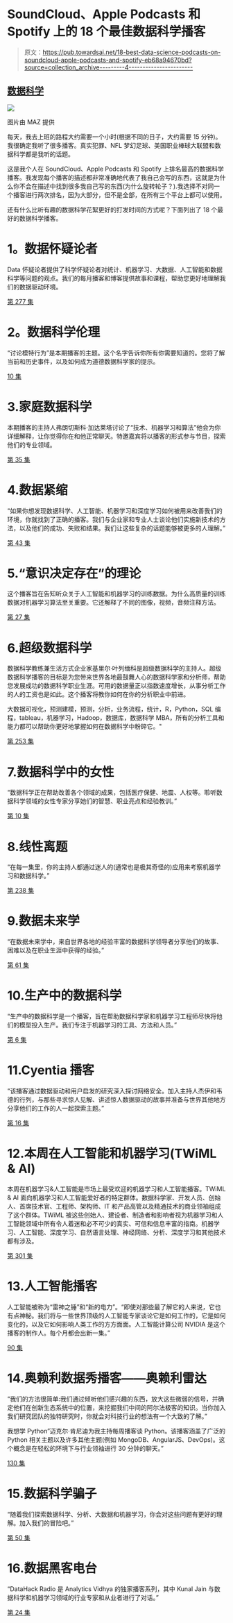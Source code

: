 # SoundCloud、Apple Podcasts 和 Spotify 上的 18 个最佳数据科学播客

> 原文：<https://pub.towardsai.net/18-best-data-science-podcasts-on-soundcloud-apple-podcasts-and-spotify-eb68a94670bd?source=collection_archive---------4----------------------->

## [数据科学](https://towardsai.net/p/category/data-science)

![](img/98576b59274e2ab25d9d25bbedaf8c3d.png)

图片由 MAZ 提供

每天，我去上班的路程大约需要一个小时(根据不同的日子，大约需要 15 分钟)。我很确定我听了很多播客。真实犯罪、NFL 梦幻足球、美国职业棒球大联盟和数据科学都是我听的话题。

这是我个人在 SoundCloud、Apple Podcasts 和 Spotify 上排名最高的数据科学播客。我发现每个播客的描述都非常准确地代表了我自己会写的东西，这就是为什么你不会在描述中找到很多我自己写的东西(为什么旋转轮子？).我选择不对同一个播客进行两次排名，因为大部分，但不是全部，在所有三个平台上都可以使用。

还有什么比听有趣的数据科学花絮更好的打发时间的方式呢？下面列出了 18 个最好的数据科学播客。

# **1。数据怀疑论者**

Data 怀疑论者提供了科学怀疑论者对统计、机器学习、大数据、人工智能和数据科学等问题的观点。我们的每月播客和博客提供故事和课程，帮助您更好地理解我们的数据驱动环境。

[第 277 集](https://open.spotify.com/show/1BZN7H3ikovSejhwQTzNm4)

# **2。数据科学伦理**

“讨论模特行为”是本期播客的主题。这个名字告诉你所有你需要知道的。您将了解当前和历史事件，以及如何成为道德数据科学家的提示。

[10 集](https://open.spotify.com/show/4Tke2zpLP1F8895QspuAjj)

# 3.家庭数据科学

本期播客的主持人弗朗切斯科·加达莱塔讨论了“技术、机器学习和算法”他会为你详细解释，让你觉得你在和他正常聊天。特邀嘉宾将以播客的形式参与节目，探索他们的专业领域。

[第 35 集](https://open.spotify.com/show/57AJ6GiMDPVBLGRqvjeoz6)

# 4.数据紧缩

“如果你想发现数据科学、人工智能、机器学习和深度学习如何被用来改善我们的环境，你就找到了正确的播客。我们与企业家和专业人士谈论他们实施新技术的方法，以及他们的成功、失败和结果。我们让这些复杂的话题能够被更多的人理解。”

[第 43 集](https://open.spotify.com/show/5Kqi6CV44DNi85N4c9Lv5P)

# 5.“意识决定存在”的理论

这个播客旨在告知听众关于人工智能和机器学习的训练数据。为什么高质量的训练数据对机器学习算法至关重要。它还解释了不同的图像，视频，音频注释方法。

[第 27 集](https://soundcloud.com/cogitotech)

# 6.超级数据科学

数据科学教练兼生活方式企业家基里尔·叶列缅科是超级数据科学的主持人。超级数据科学播客的目标是为您带来世界各地最鼓舞人心的数据科学家和分析师，帮助您发展成功的数据科学职业生涯。可用的数据量正以指数速度增长，从事分析工作的人的工资也是如此。这个播客将教你如何在你的分析职业中前进。

大数据可视化，预测建模，预测，分析，业务流程，统计，R，Python，SQL 编程，tableau，机器学习，Hadoop，数据库，数据科学 MBA，所有的分析工具和能力都可以帮助你更好地掌握如何在数据科学中粉碎它。"

[第 253 集](https://open.spotify.com/show/1n8P7ZSgfVLVJ3GegxPat1)

# 7.数据科学中的女性

“数据科学正在帮助改善各个领域的成果，包括医疗保健、地震、人权等。聆听数据科学领域的女性专家分享她们的智慧、职业亮点和经验教训。”

[第 10 集](https://podcasts.apple.com/us/podcast/women-in-data-science/id1440076586)

# 8.线性离题

“在每一集里，你的主持人都通过迷人的(通常也是极其奇怪的)应用来考察机器学习和数据科学。”

[第 238 集](https://podcasts.apple.com/us/podcast/linear-digressions/id941219323)

# 9.数据未来学

“在数据未来学中，来自世界各地的经验丰富的数据科学领导者分享他们的故事、困难以及在职业生涯中获得的经验。”

[第 61 集](https://podcasts.apple.com/us/podcast/data-futurology-data-science-ml-ai-top-industry/id1385051346)

# 10.生产中的数据科学

“生产中的数据科学是一个播客，旨在帮助数据科学家和机器学习工程师尽快将他们的模型投入生产。我们专注于机器学习的工具、方法和人员。”

[第 6 集](https://podcasts.apple.com/us/podcast/data-science-in-production/id1455613667)

# 11.Cyentia 播客

“该播客通过数据驱动和用户启发的研究深入探讨网络安全。加入主持人杰伊和韦德的行列，与那些寻求惊人见解、讲述惊人数据驱动的故事并准备与世界其他地方分享他们的工作的人一起探索主题。”

[第 16 集](https://podcasts.apple.com/us/podcast/cyentia-podcast/id1251232455)

# 12.本周在人工智能和机器学习(TWiML & AI)

本周在机器学习&人工智能是市场上最受欢迎的机器学习和人工智能播客。TWiML & AI 面向机器学习和人工智能爱好者的特定群体。数据科学家、开发人员、创始人、首席技术官、工程师、架构师、IT 和产品高管以及精通技术的商业领袖组成了这个群体。TWiML 被这些创始人、建设者、制造者和影响者视为机器学习和人工智能领域中所有令人着迷和必不可少的真实、可信和信息丰富的指南。机器学习、人工智能、深度学习、自然语言处理、神经网络、分析、深度学习和其他技术都有涉及。

[第 301 集](https://soundcloud.com/twiml)

# 13.人工智能播客

人工智能被称为“雷神之锤”和“新的电力”。“即使对那些最了解它的人来说，它也有点神秘。我们将与一些世界顶级的人工智能专家谈论它是如何工作的，它是如何变化的，以及它如何影响人类工作的方方面面。人工智能计算公司 NVIDIA 是这个播客的制作人。每个月都会出新一集。”

[90 集](https://soundcloud.com/theaipodcast)

# 14.奥赖利数据秀播客——奥赖利雷达

“我们的方法很简单:我们通过倾听他们感兴趣的东西，放大这些微弱的信号，并确定他们在创新生态系统中的位置，来挖掘我们中间的阿尔法极客的知识。当你加入我们研究团队的独特研究时，你就会对科技行业的想法有一个大致的了解。”

我想学 Python”迈克尔·肯尼迪为我主持每周播客谈 Python。该播客涵盖了广泛的 Python 相关主题以及许多其他主题(例如 MongoDB、AngularJS、DevOps)。这个概念是在轻松的环境下与行业领袖进行 30 分钟的聊天。”

[130 集](https://soundcloud.com/oreilly-radar/sets/the-oreilly-data-show-podcast)

# 15.数据科学骗子

“随着我们探索数据科学、分析、大数据和机器学习，你会对这些问题有更好的理解。加入我们的冒险吧。”

[第 50 集](https://podcasts.apple.com/us/podcast/data-science-imposters-podcast/id1249728040)

# 16.数据黑客电台

“DataHack Radio 是 Analytics Vidhya 的独家播客系列，其中 Kunal Jain 与数据科学和机器学习领域的行业专家和从业者进行了对话。”

[第 24 集](https://soundcloud.com/datahack-radio)